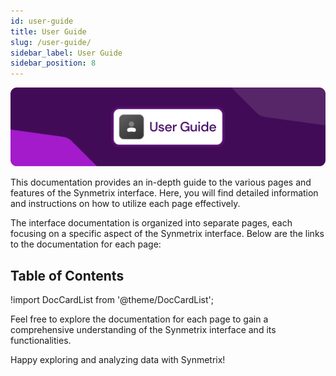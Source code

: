 ```yaml
---
id: user-guide
title: User Guide
slug: /user-guide/
sidebar_label: User Guide
sidebar_position: 8
---
```

![User Guide](/docs/data/guide.png)

This documentation provides an in-depth guide to the various pages and features of the Synmetrix interface. Here, you will find detailed information and instructions on how to utilize each page effectively.

The interface documentation is organized into separate pages, each focusing on a specific aspect of the Synmetrix interface. Below are the links to the documentation for each page:

## Table of Contents

!import DocCardList from '@theme/DocCardList';

<DocCardList />


Feel free to explore the documentation for each page to gain a comprehensive understanding of the Synmetrix interface and its functionalities.

Happy exploring and analyzing data with Synmetrix!